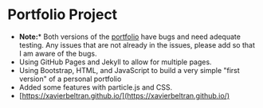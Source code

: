# Portfolio Project
- **Note:*** Both versions of the [portfolio](https://www.github.com/xavierbeltran/3d-portfolio) have bugs and need adequate testing. Any issues that are not already in the issues, please add so that I am aware of the bugs. 
- Using GitHub Pages and Jekyll to allow for multiple pages.
- Using Bootstrap, HTML, and JavaScript to build a very simple "first version" of a personal portfolio
- Added some features with particle.js and CSS.
- [https://xavierbeltran.github.io/](https://xavierbeltran.github.io/)
